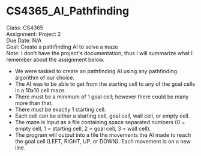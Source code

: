 # CS4365_AI_Pathfinding
Class: CS4365  
Assignment: Project 2  
Due Date: N/A  
Goal: Create a pathfinding AI to solve a maze  
Note: I don't have the project's documentation, thus I will summarize what I remember about the assignment below.  

* We were tasked to create an pathfinding AI using any pathfinding algorithm of our choice.  
* The AI was to be able to get from the starting cell to any of the goal cells in a 10x10 cell maze.  
* There must be a minimum of 1 goal cell; however there could be many more than that.  
* There must be exactly 1 starting cell.  
* Each cell can be either a starting cell, goal cell, wall cell, or empty cell.  
* The maze is input as a file containing space separated numbers (0 = empty cell, 1 = starting cell, 2 = goal cell, 3 = wall cell).  
* The program will output into a file the movements the AI made to reach the goal cell (LEFT, RIGHT, UP, or DOWN). Each movement is on a new line.
